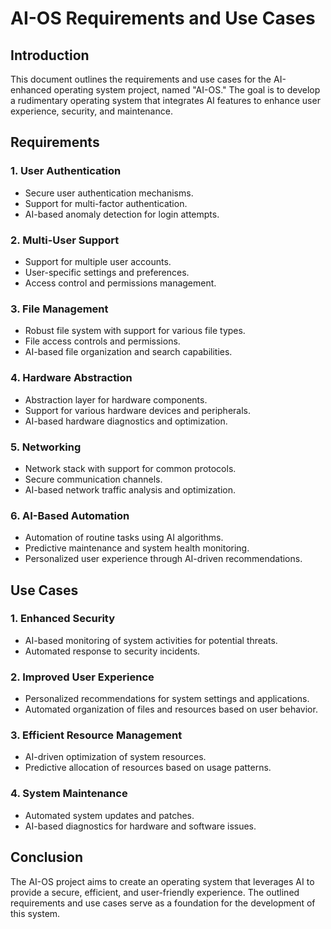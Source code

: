 # AI-OS Requirements and Use Cases

## Introduction
This document outlines the requirements and use cases for the AI-enhanced operating system project, named "AI-OS." The goal is to develop a rudimentary operating system that integrates AI features to enhance user experience, security, and maintenance.

## Requirements

### 1. User Authentication
- Secure user authentication mechanisms.
- Support for multi-factor authentication.
- AI-based anomaly detection for login attempts.

### 2. Multi-User Support
- Support for multiple user accounts.
- User-specific settings and preferences.
- Access control and permissions management.

### 3. File Management
- Robust file system with support for various file types.
- File access controls and permissions.
- AI-based file organization and search capabilities.

### 4. Hardware Abstraction
- Abstraction layer for hardware components.
- Support for various hardware devices and peripherals.
- AI-based hardware diagnostics and optimization.

### 5. Networking
- Network stack with support for common protocols.
- Secure communication channels.
- AI-based network traffic analysis and optimization.

### 6. AI-Based Automation
- Automation of routine tasks using AI algorithms.
- Predictive maintenance and system health monitoring.
- Personalized user experience through AI-driven recommendations.

## Use Cases

### 1. Enhanced Security
- AI-based monitoring of system activities for potential threats.
- Automated response to security incidents.

### 2. Improved User Experience
- Personalized recommendations for system settings and applications.
- Automated organization of files and resources based on user behavior.

### 3. Efficient Resource Management
- AI-driven optimization of system resources.
- Predictive allocation of resources based on usage patterns.

### 4. System Maintenance
- Automated system updates and patches.
- AI-based diagnostics for hardware and software issues.

## Conclusion
The AI-OS project aims to create an operating system that leverages AI to provide a secure, efficient, and user-friendly experience. The outlined requirements and use cases serve as a foundation for the development of this system.
